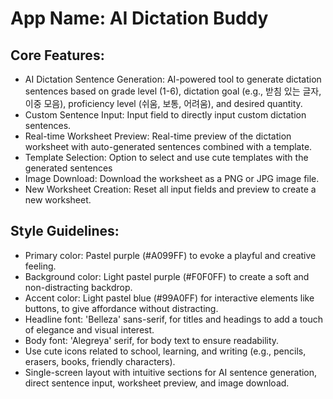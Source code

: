 # **App Name**: AI Dictation Buddy

## Core Features:

- AI Dictation Sentence Generation: AI-powered tool to generate dictation sentences based on grade level (1-6), dictation goal (e.g., 받침 있는 글자, 이중 모음), proficiency level (쉬움, 보통, 어려움), and desired quantity.
- Custom Sentence Input: Input field to directly input custom dictation sentences.
- Real-time Worksheet Preview: Real-time preview of the dictation worksheet with auto-generated sentences combined with a template.
- Template Selection: Option to select and use cute templates with the generated sentences
- Image Download: Download the worksheet as a PNG or JPG image file.
- New Worksheet Creation: Reset all input fields and preview to create a new worksheet.

## Style Guidelines:

- Primary color: Pastel purple (#A099FF) to evoke a playful and creative feeling.
- Background color: Light pastel purple (#F0F0FF) to create a soft and non-distracting backdrop.
- Accent color: Light pastel blue (#99A0FF) for interactive elements like buttons, to give affordance without distracting.
- Headline font: 'Belleza' sans-serif, for titles and headings to add a touch of elegance and visual interest.
- Body font: 'Alegreya' serif, for body text to ensure readability.
- Use cute icons related to school, learning, and writing (e.g., pencils, erasers, books, friendly characters).
- Single-screen layout with intuitive sections for AI sentence generation, direct sentence input, worksheet preview, and image download.